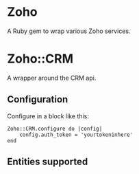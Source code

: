 # Zoho
A Ruby gem to wrap various Zoho services.

# Zoho::CRM
A wrapper around the CRM api.

## Configuration
Configure in a block like this:

```
Zoho::CRM.configure do |config|
    config.auth_token = 'yourtokeninhere'
end
```
## Entities supported 
